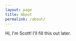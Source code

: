 ```yaml
---
layout: page
title: About
permalink: /about/
---
```


<section class="p-strip u-no-padding--top is-bordered">
  <div class="u-fixed-width">
    <p>Hi, I'm Scott! I'll fill this out later.</p>
  </div>
</section>
